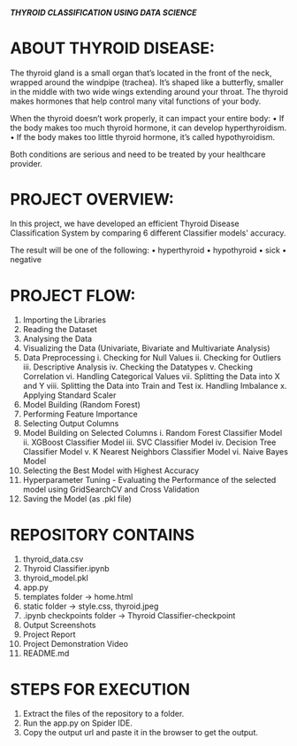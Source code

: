 ##### THYROID CLASSIFICATION USING DATA SCIENCE #####

# ABOUT THYROID DISEASE:

The thyroid gland is a small organ that’s located in the front of the neck, wrapped around the windpipe (trachea). It’s shaped like a butterfly, smaller in the middle with two wide wings extending around your throat. The thyroid makes hormones that help control many vital functions of your body.

When the thyroid doesn’t work properly, it can impact your entire body:
• If the body makes too much thyroid hormone, it can develop hyperthyroidism. 
• If the body makes too little thyroid hormone, it’s called hypothyroidism.

Both conditions are serious and need to be treated by your healthcare provider.

# PROJECT OVERVIEW:

In this project, we have developed an efficient Thyroid Disease Classification System by comparing 6 different Classifier models' accuracy. 

The result will be one of the following: 
• hyperthyroid
• hypothyroid
• sick
• negative

# PROJECT FLOW:

1. Importing the Libraries
2. Reading the Dataset
3. Analysing the Data
4. Visualizing the Data (Univariate, Bivariate and Multivariate Analysis)
5. Data Preprocessing
	i. Checking for Null Values
	ii. Checking for Outliers
	iii. Descriptive Analysis
	iv. Checking the Datatypes
	v. Checking Correlation
	vi. Handling Categorical Values
	vii. Splitting the Data into X and Y
	viii. Splitting the Data into Train and Test
	ix. Handling Imbalance
	x. Applying Standard Scaler
6. Model Building (Random Forest)
7. Performing Feature Importance
8. Selecting Output Columns
9. Model Building on Selected Columns
	i. Random Forest Classifier Model
	ii. XGBoost Classifier Model
	iii. SVC Classifier Model
	iv. Decision Tree Classifier Model
	v. K Nearest Neighbors Classifier Model
	vi. Naive Bayes Model 
10. Selecting the Best Model with Highest Accuracy
11. Hyperparameter Tuning - Evaluating the Performance of the selected model using GridSearchCV and Cross Validation
12. Saving the Model (as .pkl file)

# REPOSITORY CONTAINS

1. thyroid_data.csv
2. Thyroid Classifier.ipynb
3. thyroid_model.pkl
4. app.py
5. templates folder -> home.html
6. static folder -> style.css, thyroid.jpeg
7. .ipynb checkpoints folder -> Thyroid Classifier-checkpoint
8. Output Screenshots
9. Project Report
10. Project Demonstration Video
11. README.md

# STEPS FOR EXECUTION

1. Extract the files of the repository to a folder.
2. Run the app.py on Spider IDE.
3. Copy the output url and paste it in the browser to get the output.

